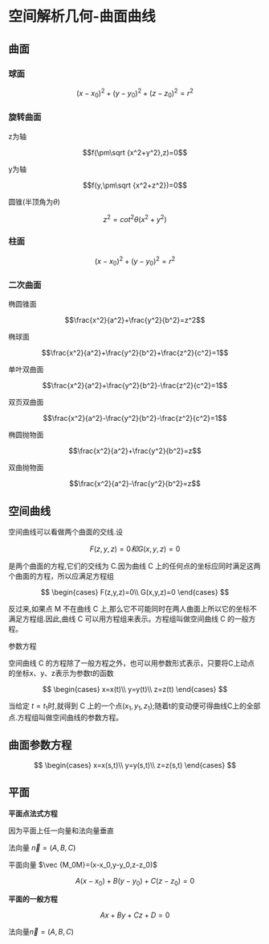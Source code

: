 # 空间解析几何-曲面曲线


## 曲面

### 球面

$$(x-x_0)^2+(y-y_0)^2+(z-z_0)^2=r^2$$

### 旋转曲面

z为轴

$$f(\pm\sqrt {x^2+y^2},z)=0$$

y为轴

$$f(y,\pm\sqrt {x^2+z^2})=0$$

圆锥(半顶角为$\theta$)

$$z^2=cot^2\theta(x^2+y^2)$$

### 柱面

$$(x-x_0)^2+(y-y_0)^2=r^2$$

### 二次曲面

椭圆锥面

$$\frac{x^2}{a^2}+\frac{y^2}{b^2}=z^2$$

椭球面

$$\frac{x^2}{a^2}+\frac{y^2}{b^2}+\frac{z^2}{c^2}=1$$

单叶双曲面

$$\frac{x^2}{a^2}+\frac{y^2}{b^2}-\frac{z^2}{c^2}=1$$

双页双曲面

$$\frac{x^2}{a^2}-\frac{y^2}{b^2}-\frac{z^2}{c^2}=1$$

椭圆抛物面

$$\frac{x^2}{a^2}+\frac{y^2}{b^2}=z$$

双曲抛物面

$$\frac{x^2}{a^2}-\frac{y^2}{b^2}=z$$

## 空间曲线

空间曲线可以看做两个曲面的交线.设

$$F(z,y,z)=0 和 G(x,y,z)=0$$

是两个曲面的方程,它们的交线为 C.因为曲线 C 上的任何点的坐标应同时满足这两个曲面的方程，所以应满足方程组

$$
 \begin{cases}
 F(z,y,z)=0\\
 G(x,y,z)=0
 \end{cases}
$$

反过来,如果点 M 不在曲线 C 上,那么它不可能同时在两人曲面上所以它的坐标不满足方程组.因此,曲线 C 可以用方程组来表示。方程组叫做空间曲线 C 的一般方程。

参数方程

空间曲线 C 的方程除了一般方程之外，也可以用参数形式表示，只要将C上动点的坐标x、y、z表示为参数t的函数

$$
\begin{cases}
x=x(t)\\
y=y(t)\\
z=z(t)
\end{cases}
$$

当给定 $t= t_1$时,就得到 C 上的一个点$(x_1,y_1,z_1)$;随着t的变动便可得曲线C上的全部点.方程组叫做空间曲线的参数方程。

## 曲面参数方程

$$
\begin{cases}
x=x(s,t)\\
y=y(s,t)\\
z=z(s,t)
\end{cases}
$$

## 平面

**平面点法式方程**

因为平面上任一向量和法向量垂直

法向量 $\vec{n}=(A,B,C)$

平面向量 $\vec {M_0M}=(x-x_0,y-y_0,z-z_0)$

$$A(x-x_0)+B(y-y_0)+C(z-z_0)=0$$

**平面的一般方程**

$$Ax+By+Cz+D=0$$

法向量$\vec{n}=(A,B,C)$